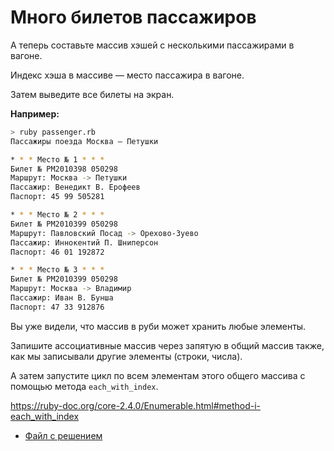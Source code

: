 # Много билетов пассажиров 

А теперь составьте массив хэшей с несколькими пассажирами в вагоне.

Индекс хэша в массиве — место пассажира в вагоне.

Затем выведите все билеты на экран.

**Например:**

```sh
> ruby passenger.rb
Пассажиры поезда Москва — Петушки

* * * Место № 1 * * *
Билет № РМ2010398 050298
Маршрут: Москва -> Петушки
Пассажир: Венедикт В. Ерофеев
Паспорт: 45 99 505281

* * * Место № 2 * * *
Билет № РМ2010399 050298
Маршрут: Павловский Посад -> Орехово-Зуево
Пассажир: Иннокентий П. Шниперсон
Паспорт: 46 01 192872

* * * Место № 3 * * *
Билет № РМ2010399 050298
Маршрут: Москва -> Владимир
Пассажир: Иван В. Бунша
Паспорт: 47 33 912876
```

<div class="rubyrush-task-hint">

Вы уже видели, что массив в руби может хранить любые элементы.

Запишите ассоциативные массив через запятую в общий массив также, как мы записывали другие элементы (строки, числа).

А затем запустите цикл по всем элементам этого общего массива с помощью метода `each_with_index`.

https://ruby-doc.org/core-2.4.0/Enumerable.html#method-i-each_with_index

</div>


<div class="rubyrush-task-answer">


<ul>
<li><a href="https://github.com/aristofun/rubyrush-path/blob/master/steps/hashes-symbols-02/solution/passengers.rb" class="rubyrush-task-solution-link">Файл с решением</a></li></ul>

</div>
